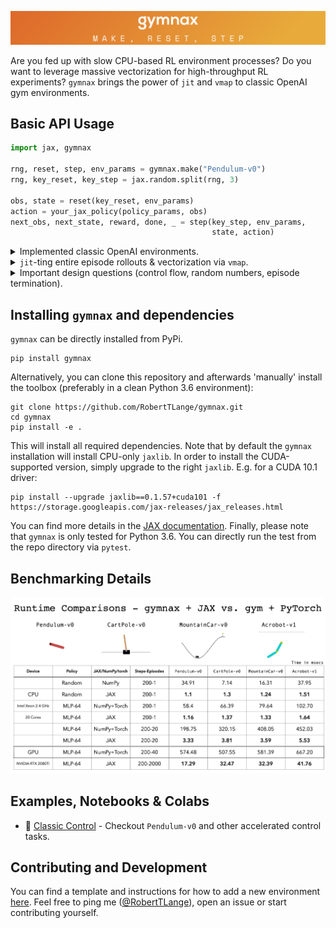 ![](docs/gymnax_logo.png)

Are you fed up with slow CPU-based RL environment processes? Do you want to leverage massive vectorization for high-throughput RL experiments? `gymnax` brings the power of `jit` and `vmap` to classic OpenAI gym environments.

## Basic API Usage

```python
import jax, gymnax

rng, reset, step, env_params = gymnax.make("Pendulum-v0")
rng, key_reset, key_step = jax.random.split(rng, 3)

obs, state = reset(key_reset, env_params)
action = your_jax_policy(policy_params, obs)
next_obs, next_state, reward, done, _ = step(key_step, env_params,
                                             state, action)
```

<details><summary>
Implemented classic OpenAI environments.

</summary>

| Environment Class | Environment Name | Implemented | Tested | Single Step Speed Gain (Estimate vs. OpenAI) |
| --- | --- | --- | --- | --- |
| Classic Control | `Pendulum-v0` | :heavy_check_mark:  | :heavy_check_mark: |
| Classic Control | `CartPole-v0` | :heavy_check_mark:  | :heavy_check_mark: |
| Classic Control | `MountainCar-v0` | :heavy_check_mark:  | :heavy_check_mark: |
| Classic Control | `MountainCarContinuous-v0` | :heavy_check_mark:  | :heavy_check_mark: |
| Classic Control | `Acrobot-v1` | :heavy_check_mark:  | :heavy_check_mark: |
</details>

<details>
  <summary><code>jit</code>-ting entire episode rollouts & vectorization via <code>vmap</code>.
  </summary>

```python
Wrapper!
```

</details>

<details>
  <summary>Important design questions (control flow, random numbers, episode termination). </summary>

1. All random number/PRNGKey handling has to be done explicitly outside of the environment function calls. This allows for more control and less opacity.
2. Each step transition requires you to pass a set of environment parameters `step(., env_params, .)`, which specify the transition/reward function. We do not have to `jit` over this axis and hence you are flexible to incorporate environment non-stationarities of your choosing!
3. Episode termination has to be handled outside of the simple transition call. This could for example be done using a placeholder output in the scanned function.
4. The estimated speed gains may depend on your hardware as well as your specific policy parametrization. In general this will also depend on how much parallelism your algorithm utilizes and the episode length through which we `scan` + `jit`.
5. Boolean conditionals are eliminated by replacing them by weighted sums. E.g.: `r_effective = r * (1 - done) + r_term * done`

</details>

## Installing `gymnax` and dependencies

`gymnax` can be directly installed from PyPi.

```
pip install gymnax
```

Alternatively, you can clone this repository and afterwards 'manually' install the toolbox (preferably in a clean Python 3.6 environment):

```
git clone https://github.com/RobertTLange/gymnax.git
cd gymnax
pip install -e .
```

This will install all required dependencies. Note that by default the `gymnax` installation will install CPU-only `jaxlib`. In order to install the CUDA-supported version, simply upgrade to the right `jaxlib`. E.g. for a CUDA 10.1 driver:

```
pip install --upgrade jaxlib==0.1.57+cuda101 -f https://storage.googleapis.com/jax-releases/jax_releases.html
```

You can find more details in the [JAX documentation](https://github.com/google/jax#installation). Finally, please note that `gymnax` is only tested for Python 3.6. You can directly run the test from the repo directory via `pytest`.

## Benchmarking Details

![](docs/classic_runtime_benchmark.png)

## Examples, Notebooks & Colabs
* :notebook: [Classic Control](examples/classic_control.ipynb) - Checkout `Pendulum-v0` and other accelerated control tasks.


## Contributing and Development

You can find a template and instructions for how to add a new environment [here](templates/env_template). Feel free to ping me ([@RobertTLange](https://twitter.com/RobertTLange)), open an issue or start contributing yourself.
